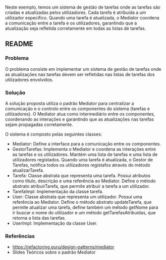 
Neste exemplo, temos um sistema de gestão de tarefas onde as tarefas são criadas e atualizadas pelos utilizadores. Cada tarefa é atribuída a um utilizador específico. Quando uma tarefa é atualizada, o Mediator coordena a comunicação entre a tarefa e os utilizadores, garantindo que a atualização seja refletida corretamente em todas as listas de tarefas.

## README

### Problema

O problema consiste em implementar um sistema de gestão de tarefas onde as atualizações nas tarefas devem ser refletidas nas listas de tarefas dos utilizadores envolvidos.

### Solução

A solução proposta utiliza o padrão Mediator para centralizar a comunicação e o controlo entre os componentes do sistema (tarefas e utilizadores). O Mediator atua como intermediário entre os componentes, coordenando as interações e garantindo que as atualizações nas tarefas sejam propagadas corretamente.

O sistema é composto pelas seguintes classes:

- Mediator: Define a interface para a comunicação entre os componentes.
- GestorTarefas: Implementa o Mediator e coordena as interações entre as tarefas e os utilizadores. Mantém uma lista de tarefas e uma lista de utilizadores registados. Quando uma tarefa é atualizada, o Gestor de Tarefas, notifica todos os utilizadores registafos através do método atualizarTarefa.
- Tarefa: Classe abstrata que representa uma tarefa. Possui atributos como título, descrição e uma referência ao Mediator. Define o método abstrato atribuirTarefa, que permite atribuir a tarefa a um utilizador.
- TarefaImpl: Implementação da classe tarefa.
- User:  Classe abstrata que representa um utilizador. Possui uma referência ao Mediator. Define o método abstrato updateTarefa, que permite atualizar uma tarefa, define também um método getNome para ir buscar o nome do utilizador e um método getTarefasAtribuidas, que retorna a lista das tarefas.
- UserImpl: Implementação da classe User.


### Referências 
- https://refactoring.guru/design-patterns/mediator
- Slides Teóricos sobre o padrão Mediator

